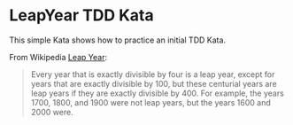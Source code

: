 # LeapYear TDD Kata

This simple Kata shows how to practice an initial TDD Kata.

From Wikipedia [Leap Year](https://en.wikipedia.org/wiki/Leap_year):

> Every year that is exactly divisible by four is a leap year, except for years that are exactly divisible by 100, but these centurial years are leap years if they are exactly divisible by 400. For example, the years 1700, 1800, and 1900 were not leap years, but the years 1600 and 2000 were.
